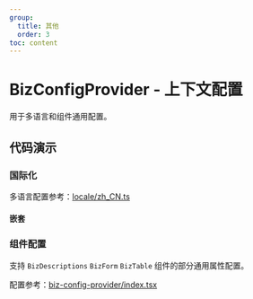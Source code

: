 ```yaml
---
group:
  title: 其他
  order: 3
toc: content
---
```


# BizConfigProvider - 上下文配置

用于多语言和组件通用配置。

## 代码演示

### 国际化

多语言配置参考：[locale/zh_CN.ts](https://github.com/doly-dev/antd-more/blob/master/src/locale/zh_CN.ts)

<code src="./demos/basic.tsx"></code>

#### 嵌套

<code src="./demos/nested.tsx"></code>

### 组件配置

支持 `BizDescriptions` `BizForm` `BizTable` 组件的部分通用属性配置。

配置参考：[biz-config-provider/index.tsx](https://github.com/doly-dev/antd-more/blob/master/src/biz-config-provider/index.tsx#L14)

<code src="./demos/comp.tsx"></code>
